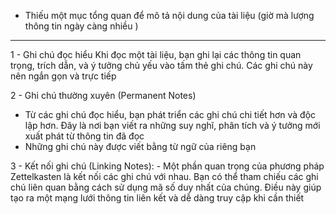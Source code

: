 - Thiếu một mục tổng quan để mô tả nội dung của tài liệu (giờ mà lượng thông tin ngày càng nhiều )

---

1 - Ghi chú đọc hiểu
	Khi đọc một tài liệu, bạn ghi lại các thông tin quan trọng, trích dẫn, và ý tưởng chủ yếu vào tấm thẻ ghi chú. Các ghi chú này nên ngắn gọn và trực tiếp

2 - Ghi chú thường xuyên (Permanent Notes)

- Từ các ghi chú đọc hiểu, bạn phát triển các ghi chú chi tiết hơn và độc lập hơn. Đây là nơi bạn viết ra những suy nghĩ, phân tích và ý tưởng mới xuất phát từ thông tin đã đọc
- Những ghi chú này được viết bằng từ ngữ của riêng bạn

3 - Kết nối ghi chú (Linking Notes):
	- Một phần quan trọng của phương pháp Zettelkasten là kết nối các ghi chú với nhau. Bạn có thể tham chiếu các ghi chú liên quan bằng cách sử dụng mã số duy nhất của chúng. Điều này giúp tạo ra một mạng lưới thông tin liên kết và dễ dàng truy cập khi cần thiết
